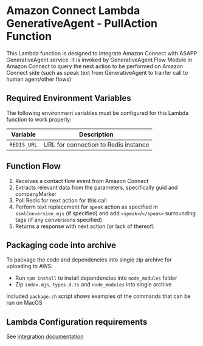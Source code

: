 # Amazon Connect Lambda GenerativeAgent - PullAction Function

This Lambda function is designed to integrate Amazon Connect with ASAPP GenerativeAgent service. It is invoked by GenerativeAgent Flow Module in Amazon Connect to query the next action to be performed on Amazon Connect side (such as speak text from GenerativeAgent to tranfer call to human agent/other flows)



## Required Environment Variables

The following environment variables must be configured for this Lambda function to work properly:

| Variable           | Description                                           |
| ------------------ | ----------------------------------------------------- |
| `REDIS_URL`        | URL for connection to Redis instance                  |


## Function Flow

1. Receives a contact flow event from Amazon Connect
2. Extracts relevant data from the parameters, specifically guid and companyMarker
3. Poll Redis for next action for this call
4. Perform text replacement for `speak` action as specified in `ssmlConversion.mjs` (if specified) and add `<speak>`/`</speak>` surrounding tags (if any conversions specified)
5. Returns a response with next action (or lack of thereof)

## Packaging code into archive
To package the code and dependencies into single zip archive for uploading to AWS:
 * Run `npm install` to install dependencies into `node_modules` folder
 * Zip `index.mjs`, `types.d.ts` and `node_modules` into single archive

Included `package.sh` script shows examples of the commands that can be run on MacOS 


## Lambda Configuration requirements
See [integration documentation](https://docs.asapp.com/generativeagent/integrate/amazon-connect)